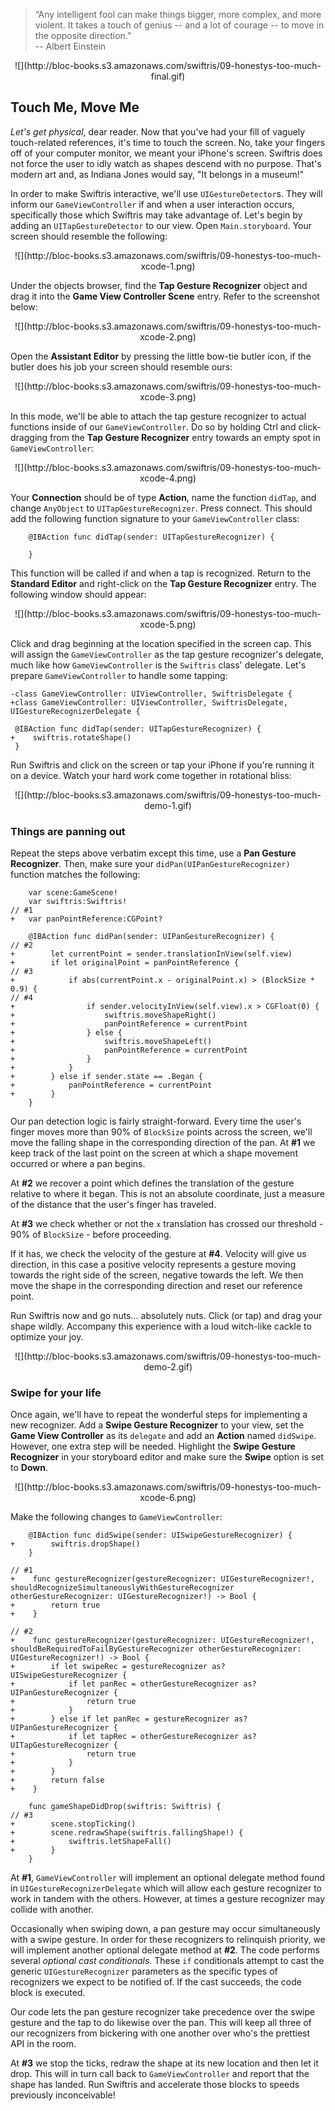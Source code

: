 >“Any intelligent fool can make things bigger, more complex, and more violent. It takes a touch of genius -- and a lot of courage -- to move in the opposite direction.”<br>
>-- Albert Einstein

<center>![](http://bloc-books.s3.amazonaws.com/swiftris/09-honestys-too-much-final.gif)</center>

## Touch Me, Move Me

*Let's get physical*, dear reader. Now that you've had your fill of vaguely touch-related references, it's time to touch the screen. No, take your fingers off of your computer monitor, we meant your iPhone's screen. Swiftris does not force the user to idly watch as shapes descend with no purpose. That's modern art and, as Indiana Jones would say, "It belongs in a museum!"

In order to make Swiftris interactive, we'll use `UIGestureDetector`s. They will inform our `GameViewController` if and when a user interaction occurs, specifically those which Swiftris may take advantage of. Let's begin by adding an `UITapGestureDetector` to our view. Open `Main.storyboard`. Your screen should resemble the following:

<center>![](http://bloc-books.s3.amazonaws.com/swiftris/09-honestys-too-much-xcode-1.png)</center>

Under the objects browser, find the **Tap Gesture Recognizer** object and drag it into the **Game View Controller Scene** entry. Refer to the screenshot below:

<center>![](http://bloc-books.s3.amazonaws.com/swiftris/09-honestys-too-much-xcode-2.png)</center>

Open the **Assistant Editor** by pressing the little bow-tie butler icon, if the butler does his job your screen should resemble ours:

<center>![](http://bloc-books.s3.amazonaws.com/swiftris/09-honestys-too-much-xcode-3.png)</center>

In this mode, we'll be able to attach the tap gesture recognizer to actual functions inside of our `GameViewController`. Do so by holding <key>Ctrl</key> and click-dragging from the **Tap Gesture Recognizer** entry towards an empty spot in `GameViewController`:

<center>![](http://bloc-books.s3.amazonaws.com/swiftris/09-honestys-too-much-xcode-4.png)</center>

Your **Connection** should be of type **Action**, name the function `didTap`, and change `AnyObject` to `UITapGestureRecognizer`. Press connect. This should add the following function signature to your `GameViewController` class:

```objc(GameViewController.swift)
    @IBAction func didTap(sender: UITapGestureRecognizer) {

    }
```

This function will be called if and when a tap is recognized. Return to the **Standard Editor** and <key>right-click</key> on the **Tap Gesture Recognizer** entry. The following window should appear:

<center>![](http://bloc-books.s3.amazonaws.com/swiftris/09-honestys-too-much-xcode-5.png)</center>

Click and drag beginning at the location specified in the screen cap. This will assign the `GameViewController` as the tap gesture recognizer's delegate, much like how `GameViewController` is the `Swiftris` class' delegate. Let's prepare `GameViewController` to handle some tapping:

```objc(GameViewController.swift)
-class GameViewController: UIViewController, SwiftrisDelegate {
+class GameViewController: UIViewController, SwiftrisDelegate, UIGestureRecognizerDelegate {
```

```objc(GameViewController.swift)
 @IBAction func didTap(sender: UITapGestureRecognizer) {
+    swiftris.rotateShape()
 }
```

Run Swiftris and click on the screen or tap your iPhone if you're running it on a device. Watch your hard work come together in rotational bliss:

<center>![](http://bloc-books.s3.amazonaws.com/swiftris/09-honestys-too-much-demo-1.gif)</center>

### Things are panning out

Repeat the steps above verbatim except this time, use a **Pan Gesture Recognizer**. Then, make sure your `didPan(UIPanGestureRecognizer)` function matches the following:

```objc(GameViewController.swift)
    var scene:GameScene!
    var swiftris:Swiftris!
// #1
+   var panPointReference:CGPoint?
```

```objc(GameViewController.swift)
    @IBAction func didPan(sender: UIPanGestureRecognizer) {
// #2
+        let currentPoint = sender.translationInView(self.view)
+        if let originalPoint = panPointReference {
// #3
+            if abs(currentPoint.x - originalPoint.x) > (BlockSize * 0.9) {
// #4
+                if sender.velocityInView(self.view).x > CGFloat(0) {
+                    swiftris.moveShapeRight()
+                    panPointReference = currentPoint
+                } else {
+                    swiftris.moveShapeLeft()
+                    panPointReference = currentPoint
+                }
+            }
+        } else if sender.state == .Began {
+            panPointReference = currentPoint
+        }
    }
```

Our pan detection logic is fairly straight-forward. Every time the user's finger moves more than 90% of `BlockSize` points across the screen, we'll move the falling shape in the corresponding direction of the pan. At **#1** we keep track of the last point on the screen at which a shape movement occurred or where a pan begins.

At **#2** we recover a point which defines the translation of the gesture relative to where it began. This is not an absolute coordinate, just a measure of the distance that the user's finger has traveled.

At **#3** we check whether or not the `x` translation has crossed our threshold - 90% of `BlockSize` - before proceeding.

If it has, we check the velocity of the gesture at **#4**. Velocity will give us direction, in this case a positive velocity represents a gesture moving towards the right side of the screen, negative towards the left. We then move the shape in the corresponding direction and reset our reference point.

Run Swiftris now and go nuts... absolutely nuts. Click (or tap) and drag your shape wildly. Accompany this experience with a loud witch-like cackle to optimize your joy.

<center>![](http://bloc-books.s3.amazonaws.com/swiftris/09-honestys-too-much-demo-2.gif)</center>

### Swipe for your life

Once again, we'll have to repeat the wonderful steps for implementing a new recognizer. Add a **Swipe Gesture Recognizer** to your view, set the **Game View Controller** as its `delegate` and add an **Action** named `didSwipe`. However, one extra step will be needed. Highlight the **Swipe Gesture Recognizer** in your storyboard editor and make sure the **Swipe** option is set to **Down**.

<center>![](http://bloc-books.s3.amazonaws.com/swiftris/09-honestys-too-much-xcode-6.png)</center>

Make the following changes to `GameViewController`:

```objc(GameViewController.swift)
    @IBAction func didSwipe(sender: UISwipeGestureRecognizer) {
+        swiftris.dropShape()
    }

// #1
+    func gestureRecognizer(gestureRecognizer: UIGestureRecognizer!, shouldRecognizeSimultaneouslyWithGestureRecognizer otherGestureRecognizer: UIGestureRecognizer!) -> Bool {
+        return true
+    }

// #2
+    func gestureRecognizer(gestureRecognizer: UIGestureRecognizer!, shouldBeRequiredToFailByGestureRecognizer otherGestureRecognizer: UIGestureRecognizer!) -> Bool {
+        if let swipeRec = gestureRecognizer as? UISwipeGestureRecognizer {
+            if let panRec = otherGestureRecognizer as? UIPanGestureRecognizer {
+                return true
+            }
+        } else if let panRec = gestureRecognizer as? UIPanGestureRecognizer {
+            if let tapRec = otherGestureRecognizer as? UITapGestureRecognizer {
+                return true
+            }
+        }
+        return false
+    }
```

```objc(GameViewController.swift)
    func gameShapeDidDrop(swiftris: Swiftris) {
// #3
+        scene.stopTicking()
+        scene.redrawShape(swiftris.fallingShape!) {
+            swiftris.letShapeFall()
+        }
    }
```

At **#1**, `GameViewController` will implement an optional delegate method found in `UIGestureRecognizerDelegate` which will allow each gesture recognizer to work in tandem with the others. However, at times a gesture recognizer may collide with another.

Occasionally when swiping down, a pan gesture may occur simultaneously with a swipe gesture. In order for these recognizers to relinquish priority, we will implement another optional delegate method at **#2**. The code performs several *optional cast conditionals*. These `if` conditionals attempt to cast the generic `UIGestureRecognizer` parameters as the specific types of recognizers we expect to be notified of. If the cast succeeds, the code block is executed.

Our code lets the pan gesture recognizer take precedence over the swipe gesture and the tap to do likewise over the pan. This will keep all three of our recognizers from bickering with one another over who's the prettiest API in the room.

At **#3** we stop the ticks, redraw the shape at its new location and then let it drop. This will in turn call back to `GameViewController` and report that the shape has landed. Run Swiftris and accelerate those blocks to speeds previously inconceivable!
